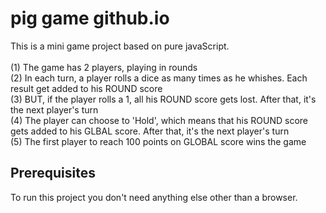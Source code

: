 # pig game github.io
This is a mini game project based on pure javaScript.<br>
<br>
(1) The game has 2 players, playing in rounds<br>
(2) In each turn, a player rolls a dice as many times as he whishes. Each result get added to his ROUND score<br>
(3) BUT, if the player rolls a 1, all his ROUND score gets lost. After that, it's the next player's turn<br>
(4) The player can choose to 'Hold', which means that his ROUND score gets added to his GLBAL score. After that, it's the next player's turn<br>
(5) The first player to reach 100 points on GLOBAL score wins the game<br>

<h2> Prerequisites </h2>
To run this project you don't need anything else other than a browser.
  
